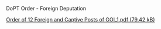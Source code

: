 DoPT Order - Foreign Deputation

[Order of 12 Foreign and Captive Posts of GOI\_1.pdf (79.42 kB)](../files/0a42ca28-b238-4d1e-a4c6-b2a9c64e9e5c.pdf)